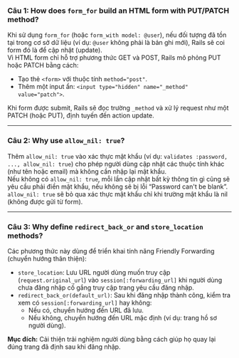 ### Câu 1: How does `form_for` build an HTML form with PUT/PATCH method?

Khi sử dụng `form_for` (hoặc `form_with model: @user`), nếu đối tượng đã tồn tại trong cơ sở dữ liệu (ví dụ: `@user` không phải là bản ghi mới), Rails sẽ coi form đó là để cập nhật (update).  
Vì HTML form chỉ hỗ trợ phương thức GET và POST, Rails mô phỏng PUT hoặc PATCH bằng cách:

- Tạo thẻ `<form>` với thuộc tính `method="post"`.
- Thêm một input ẩn: `<input type="hidden" name="_method" value="patch">`.

Khi form được submit, Rails sẽ đọc trường `_method` và xử lý request như một PATCH (hoặc PUT), định tuyến đến action update.

---

### Câu 2: Why use `allow_nil: true`?

Thêm `allow_nil: true` vào xác thực mật khẩu (ví dụ: `validates :password, ..., allow_nil: true`) cho phép người dùng cập nhật các thuộc tính khác (như tên hoặc email) mà không cần nhập lại mật khẩu.  
Nếu không có `allow_nil: true`, mỗi lần cập nhật bất kỳ thông tin gì cũng sẽ yêu cầu phải điền mật khẩu, nếu không sẽ bị lỗi “Password can't be blank”.  
`allow_nil: true` sẽ bỏ qua xác thực mật khẩu chỉ khi trường mật khẩu là nil (không được gửi từ form).

---

### Câu 3: Why define `redirect_back_or` and `store_location` methods?

Các phương thức này dùng để triển khai tính năng Friendly Forwarding (chuyển hướng thân thiện):

- `store_location`: Lưu URL người dùng muốn truy cập (`request.original_url`) vào `session[:forwarding_url]` khi người dùng chưa đăng nhập cố gắng truy cập trang yêu cầu đăng nhập.
- `redirect_back_or(default_url)`: Sau khi đăng nhập thành công, kiểm tra xem có `session[:forwarding_url]` hay không:
    - Nếu có, chuyển hướng đến URL đã lưu.
    - Nếu không, chuyển hướng đến URL mặc định (ví dụ: trang hồ sơ người dùng).

**Mục đích:** Cải thiện trải nghiệm người dùng bằng cách giúp họ quay lại đúng trang đã định sau khi đăng nhập.
